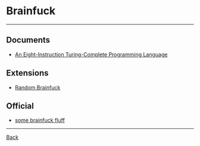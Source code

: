 # Brainfuck

---

## Documents

- [An Eight-Instruction Turing-Complete Programming Language](https://muppetlabs.com/~breadbox/bf/)

## Extensions

- [Random Brainfuck](./Extensions/RandomBrainfuck.md)

## Official

- [some brainfuck fluff](https://brainfuck.org/)

---

[Back](./readme.md)
